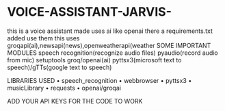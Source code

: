 # VOICE-ASSISTANT-JARVIS-
this is a voice assistant made uses ai like openai
there a requirements.txt added use them
this uses groqapi(ai),newsapi(news),openweatherapi(weather
SOME IMPORTANT MODULES
speech recognition(recognize audio files)
pyaudio(record audio from mic)
setuptools
groq/openai(ai)
pyttsx3(microsoft text to speech)/gTTs(google text to speech)

LIBRARIES USED
• speech_recognition
• webbrowser
• pyttsx3
• musicLibrary
• requests
• openai/groqai

ADD YOUR API KEYS FOR THE CODE TO WORK
